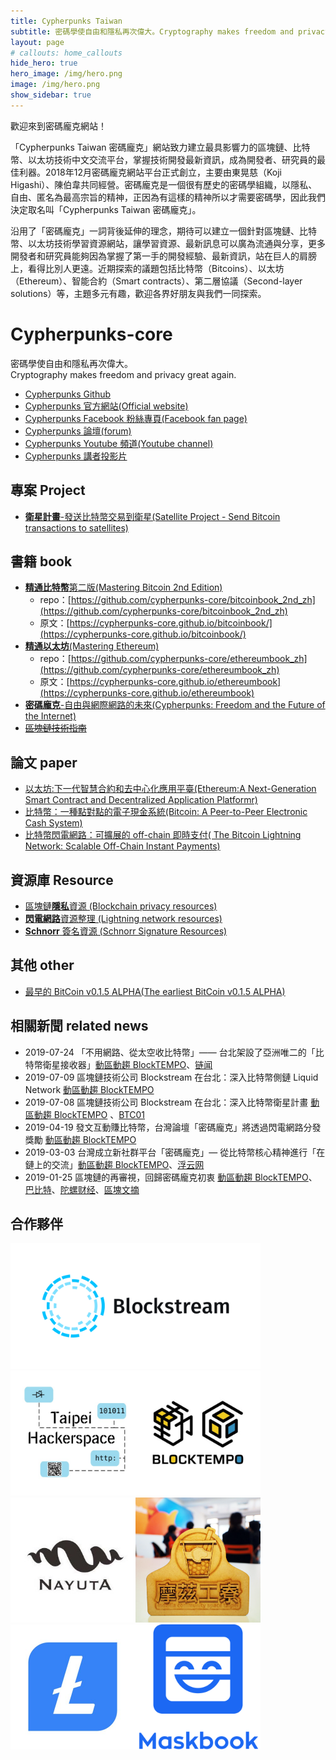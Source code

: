 ```yaml
---
title: Cypherpunks Taiwan
subtitle: 密碼學使自由和隱私再次偉大。Cryptography makes freedom and privacy great again.
layout: page
# callouts: home_callouts
hide_hero: true
hero_image: /img/hero.png
image: /img/hero.png
show_sidebar: true
---
```

歡迎來到密碼龐克網站！

「Cypherpunks Taiwan 密碼龐克」網站致力建立最具影響力的區塊鏈、比特幣、以太坊技術中文交流平台，掌握技術開發最新資訊，成為開發者、研究員的最佳利器。2018年12月密碼龐克網站平台正式創立，主要由東晃慈（Koji Higashi）、陳伯韋共同經營。密碼龐克是一個很有歷史的密碼學組織，以隱私、自由、匿名為最高宗旨的精神，正因為有這樣的精神所以才需要密碼學，因此我們決定取名叫「Cypherpunks Taiwan 密碼龐克」。

沿用了「密碼龐克」一詞背後延伸的理念，期待可以建立一個針對區塊鏈、比特幣、以太坊技術學習資源網站，讓學習資源、最新訊息可以廣為流通與分享，更多開發者和研究員能夠因為掌握了第一手的開發經驗、最新資訊，站在巨人的肩膀上，看得比別人更遠。近期探索的議題包括比特幣（Bitcoins）、以太坊（Ethereum）、智能合約（Smart contracts）、第二層協議（Second-layer solutions）等，主題多元有趣，歡迎各界好朋友與我們一同探索。

# Cypherpunks-core
密碼學使自由和隱私再次偉大。    
Cryptography makes freedom and privacy great again.

* [Cypherpunks Github](https://github.com/cypherpunks-core)
* [Cypherpunks 官方網站(Official website)](https://cypherpunks.tech/)
* [Cypherpunks Facebook 粉絲專頁(Facebook fan page)](https://www.facebook.com/CypherpunksTW/)
* [Cypherpunks 論壇(forum)](https://forum.cypherpunks.tech/)
* [Cypherpunks Youtube 頻道(Youtube channel)](https://www.youtube.com/channel/UCBRErExyxjRSuPLBjfL2GVA)
* [Cypherpunks 講者投影片](http://sc.piee.pw/F9Z9V)

## 專案 Project
* [**衛星計畫**-發送比特幣交易到衛星(Satellite Project - Send Bitcoin transactions to satellites)](https://github.com/cypherpunks-core/Satellite-project)

## 書籍 book
* [**精通比特幣**第二版(Mastering Bitcoin 2nd Edition)](https://cypherpunks-core.github.io/bitcoinbook_2nd_zh/)
    * repo：[https://github.com/cypherpunks-core/bitcoinbook_2nd_zh](https://github.com/cypherpunks-core/bitcoinbook_2nd_zh)
    * 原文：[https://cypherpunks-core.github.io/bitcoinbook/](https://cypherpunks-core.github.io/bitcoinbook/)
* [**精通以太坊**(Mastering Ethereum)](https://cypherpunks-core.github.io/ethereumbook_zh/)
    * repo：[https://github.com/cypherpunks-core/ethereumbook_zh](https://github.com/cypherpunks-core/ethereumbook_zh)
    * 原文：[https://cypherpunks-core.github.io/ethereumbook](https://cypherpunks-core.github.io/ethereumbook)
* [**密碼龐克**-自由與網際網路的未來(Cypherpunks: Freedom and the Future of the Internet)](https://github.com/cypherpunks-core/cyherpunksbook_zh)
* [~~區塊鏈技術指南~~](https://github.com/cypherpunks-core/blockchain_guide_zh)

## 論文 paper
* [以太坊:下一代智慧合約和去中心化應用平臺(Ethereum:A Next-Generation Smart Contract and Decentralized Application Platformr)](https://github.com/cypherpunks-core/ethereum_whitepaper_zh)
* [比特幣：一種點對點的電子現金系統(Bitcoin: A Peer-to-Peer Electronic Cash System)](https://github.com/cypherpunks-core/bitcoin_whitepaper_zh)
* [比特幣閃電網路：可擴展的 off-chain 即時支付( The Bitcoin Lightning Network: Scalable Off-Chain Instant Payments)](https://github.com/cypherpunks-core/lightning_network_whitepaper_zh)

## 資源庫 Resource
* [區塊鏈**隱私**資源  (Blockchain privacy resources)](https://github.com/cypherpunks-core/blockchain_privacy_resources_zh)
* [**閃電網路**資源整理  (Lightning network resources)](https://github.com/cypherpunks-core/Lightning_network_resources_zh)
* [**Schnorr** 簽名資源  (Schnorr Signature Resources)](https://github.com/cypherpunks-core/Schnorr_Signature_Resources_zh)

## 其他 other
* [最早的 BitCoin v0.1.5 ALPHA(The earliest BitCoin v0.1.5 ALPHA)](https://github.com/cypherpunks-core/bitcoin)

## 相關新聞 related news

* 2019-07-24 「不用網路、從太空收比特幣」—— 台北架設了亞洲唯二的「比特幣衛星接收器」[動區動趨 BlockTEMPO](https://www.blocktempo.com/cypherpunks-sets-the-blockstream-satellite-receiver/)、[链闻](https://www.chainnews.com/articles/271121801596.htm)
* 2019-07-09 區塊鏈技術公司 Blockstream 在台北：深入比特幣側鏈 Liquid Network [動區動趨 BlockTEMPO](https://www.blocktempo.com/blockstream-explained-liquid-network-in-cypherpunks-taiwan/)
* 2019-07-08 區塊鏈技術公司 Blockstream 在台北：深入比特幣衛星計畫 [動區動趨 BlockTEMPO](https://www.blocktempo.com/blockstream-in-taiwna-sharing-their-blockstream-satellite-project/) 、[BTC01](https://btc01.co/?p=18563)
* 2019-04-19 發文互動賺比特幣，台灣論壇「密碼龐克」將透過閃電網路分發獎勵 [動區動趨 BlockTEMPO](https://www.blocktempo.com/cypherpunk-taiwan-lightning-tipping/)
* 2019-03-03 台灣成立新社群平台「密碼龐克」— 從比特幣核心精神進行「在鏈上的交流」[動區動趨 BlockTEMPO](https://www.blocktempo.com/cypher-punk-taiwan-forum/)、[浮云网](http://fuyun.one/block-3063.html)
*  2019-01-25 區塊鏈的再審視，回歸密碼龐克初衷 [動區動趨 BlockTEMPO](https://www.blocktempo.com/cypherpunk-blockchain-re-evaluation-2/)、[巴比特](https://www.8btc.com/article/356346)、[陀螺财经](https://www.tuoluocaijing.cn/article/detail-28371.html)、[區塊文摘](https://www.blocksummary.com/%E3%80%8C%E5%8D%80%E5%A1%8A%E9%8F%88%E7%9A%84%E5%86%8D%E5%AF%A9%E8%A6%96%EF%BC%8C%E5%9B%9E%E6%AD%B8%E5%AF%86%E7%A2%BC%E9%BE%90%E5%85%8B%E5%88%9D%E8%A1%B7%E3%80%8D-%E6%AF%94%E7%89%B9/)

## 合作夥伴

[<img width="400" src="/img/logo-blockstream.png">]()[<img width="200" src="/img/logo-taipeihackerspace.jpg">](https://taipeihack.org/)[<img width="200" src="/img/logo-blocktempo.jpg">](https://www.blocktempo.com)[<img width="200" src="/img/logo-nayuta.jpg">]()[<img width="200" src="/img/logo-mozilla.png">](https://moztw.org/space/)[<img width="200" src="/img/logo-litecoin.jpg">]()[<img width="200" src="/img/logo-maskbook.png">]()

